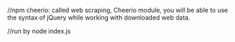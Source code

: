 //npm cheerio: called web scraping, Cheerio module, you will be able to use the syntax of jQuery while working with downloaded web data.

//run by 
node index.js